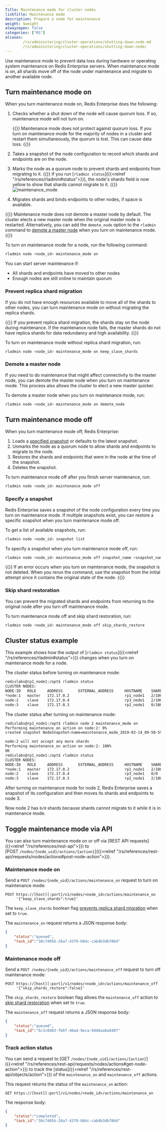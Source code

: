 ```yaml
---
Title: Maintenance mode for cluster nodes
linkTitle: Maintenance mode
description: Prepare a node for maintenance
weight: $weight
alwaysopen: false
categories: ["RS"]
aliases:
        /rs/administering/cluster-operations/shutting-down-node.md
        /rs/administering/cluster-operations/shutting-down-node/
---
```


Use maintenance mode to prevent data loss during hardware or operating system maintenance on Redis Enterprise servers. When maintenance mode is on, all shards move off of the node under maintenance and migrate to another available node.

## Turn maintenance mode on

When you turn maintenance mode on, Redis Enterprise does the following:

1. Checks whether a shut down of the node will cause quorum loss. If so, maintenance mode will not turn on.

    {{<warning>}}
Maintenance mode does not protect against quorum loss. If you turn on maintenance mode for the majority of nodes in a cluster and restart them simultaneously, the quorum is lost. This can cause data loss.
    {{</warning>}}

1. Takes a snapshot of the node configuration to record which shards and endpoints are on the node.
1. Marks the node as a quorum node to prevent shards and endpoints from migrating to it.
    {{<note>}}
If you run [`rladmin status`]({{<relref "/rs/references/rladmin#status">}}), the node's shards field is now yellow to show that shards cannot migrate to it.
    {{</note>}}
    ![maintenance_mode](/images/rs/maintenance_mode.png)
1. Migrates shards and binds endpoints to other nodes, if space is available.

{{<note>}}
Maintenance mode does not demote a master node by default. The cluster elects a new master node when the original master node is restarted. Alternatively, you can add the `demote_node` option to the `rladmin` command to [demote a master node](#demote-a-master-node) when you turn on maintenance mode.
{{</note>}}

To turn on maintenance mode for a node, run the following command:

```sh
rladmin node <node_id> maintenance_mode on
```

You can start server maintenance if:
- All shards and endpoints have moved to other nodes
- Enough nodes are still online to maintain quorum


### Prevent replica shard migration

If you do not have enough resources available to move all of the shards to other nodes, you can turn maintenance mode on without migrating the replica shards.

{{<warning>}}
If you prevent replica shard migration, the shards stay on the node during maintenance.
If the maintenance node fails, the master shards do not have replica shards for data redundancy and high availability.
{{</warning>}}

To turn on maintenance mode without replica shard migration, run:

```sh
rladmin node <node_id> maintenance_mode on keep_slave_shards
```

### Demote a master node

If you need to do maintenance that might affect connectivity to the master node, you can demote the master node when you turn on maintenance mode. This process also allows the cluster to elect a new master quicker.

To demote a master node when you turn on maintenance mode, run:

```sh
rladmin node <node_id> maintenance_mode on demote_node
```

## Turn maintenance mode off

When you turn maintenance mode off, Redis Enterprise:

1. Loads a [specified snapshot](#specify-a-snapshot) or defaults to the latest snapshot.
1. Unmarks the node as a quorum node to allow shards and endpoints to migrate to the node.
1. Restores the shards and endpoints that were in the node at the time of the snapshot.
1. Deletes the snapshot.

To turn maintenance mode off after you finish server maintenance, run:

```sh
rladmin node <node_id> maintenance_mode off
```

### Specify a snapshot

Redis Enterprise saves a snapshot of the node configuration every time you turn on maintenance mode. If multiple snapshots exist, you can restore a specific snapshot when you turn maintenance mode off.

To get a list of available snapshots, run:

```sh
rladmin node <node_id> snapshot list
```

To specify a snapshot when you turn maintenance mode off, run:

```sh
rladmin node <node_id> maintenance_mode off snapshot_name <snapshot_name>
```

{{<note>}}
If an error occurs when you turn on maintenance mode, the snapshot is not deleted.
When you rerun the command, use the snapshot from the initial attempt since it contains the original state of the node.
{{</note>}}

### Skip shard restoration

You can prevent the migrated shards and endpoints from returning to the original node after you turn off maintenance mode.

To turn maintenance mode off and skip shard restoration, run:

```sh
rladmin node <node_id> maintenance_mode off skip_shards_restore
```

## Cluster status example

This example shows how the output of [`rladmin status`]({{<relref "/rs/references/rladmin#status">}}) changes when you turn on maintenance mode for a node.

The cluster status before turning on maintenance mode:

```sh
redislabs@rp1_node1:/opt$ rladmin status
CLUSTER NODES:
NODE:ID   ROLE     ADDRESS       EXTERNAL_ADDRESS     HOSTNAME    SHARDS
*node:1   master   172.17.0.2                         rp1_node1   2/100
node:2    slave    172.17.0.4                         rp3_node1   2/100
node:3    slave    172.17.0.3                         rp2_node1   0/100
```

The cluster status after turning on maintenance mode:

```sh
redislabs@rp1_node1:/opt$ rladmin node 2 maintenance_mode on
Performing maintenance_on action on node:2: 0%
created snapshot NodeSnapshot<name=maintenance_mode_2019-03-14_09-50-59,time=None,node_uid=2>

node:2 will not accept any more shards
Performing maintenance_on action on node:2: 100%
OK
redislabs@rp1_node1:/opt$ rladmin status
CLUSTER NODES:
NODE:ID   ROLE     ADDRESS       EXTERNAL_ADDRESS     HOSTNAME    SHARDS
*node:1   master   172.17.0.2                         rp1_node1   2/100
node:2    slave    172.17.0.4                         rp3_node1   0/0
node:3    slave    172.17.0.3                         rp2_node1   2/100
```

After turning on maintenance mode for node 2, Redis Enterprise saves a snapshot of its configuration and then moves its shards and endpoints to node 3.

Now node 2 has `0/0` shards because shards cannot migrate to it while it is in maintenance mode.

## Toggle maintenance mode via API

You can also turn maintenance mode on or off via [REST API requests]({{<relref "/rs/references/rest-api">}}) to [<nobr>POST `/nodes/{node_uid}/actions/{action}`</nobr>]({{<relref "/rs/references/rest-api/requests/nodes/actions#post-node-action">}}).

### Maintenance mode on

Send a <nobr>`POST /nodes/{node_uid}/actions/maintenance_on`</nobr> request to turn on maintenance mode:

```
POST https://[host][:port]/v1/nodes/<node_id>/actions/maintenance_on
     '{"keep_slave_shards":true}'
```

The `keep_slave_shards` boolean flag [prevents replica shard migration](#prevent-replica-shard-migration) when set to `true`.

The `maintenance_on` request returns a JSON response body:

```json
{
    "status":"queued",
    "task_id":"38c7405b-26a7-4379-b84c-cab4b3db706d"
}
```

### Maintenance mode off

Send a <nobr>`POST /nodes/{node_uid}/actions/maintenance_off`</nobr> request to turn off maintenance mode:

```
POST https://[host][:port]/v1/nodes/<node_id>/actions/maintenance_off
     '{"skip_shards_restore":false}'
```

The `skip_shards_restore` boolean flag allows the `maintenance_off` action to [skip shard restoration](#skip-shard-restoration) when set to `true`.

The `maintenance_off` request returns a JSON response body:

```json
{
    "status":"queued",
    "task_id":"6c3c0d03-fb6f-40ad-9eca-9d46aa6a8487"
}
```

### Track action status

You can send a request to [<nobr>GET `/nodes/{node_uid}/actions/{action}`</nobr>]({{<relref "/rs/references/rest-api/requests/nodes/actions#get-node-action">}}) to track the [status]({{<relref "/rs/references/rest-api/objects/action">}}) of the `maintenance_on` and `maintenance_off` actions.

This request returns the status of the `maintenance_on` action:

```
GET https://[host][:port]/v1/nodes/<node_id>/actions/maintenance_on
```

The response body:

```json
{
    "status":"completed",
    "task_id":"38c7405b-26a7-4379-b84c-cab4b3db706d"
}
```
